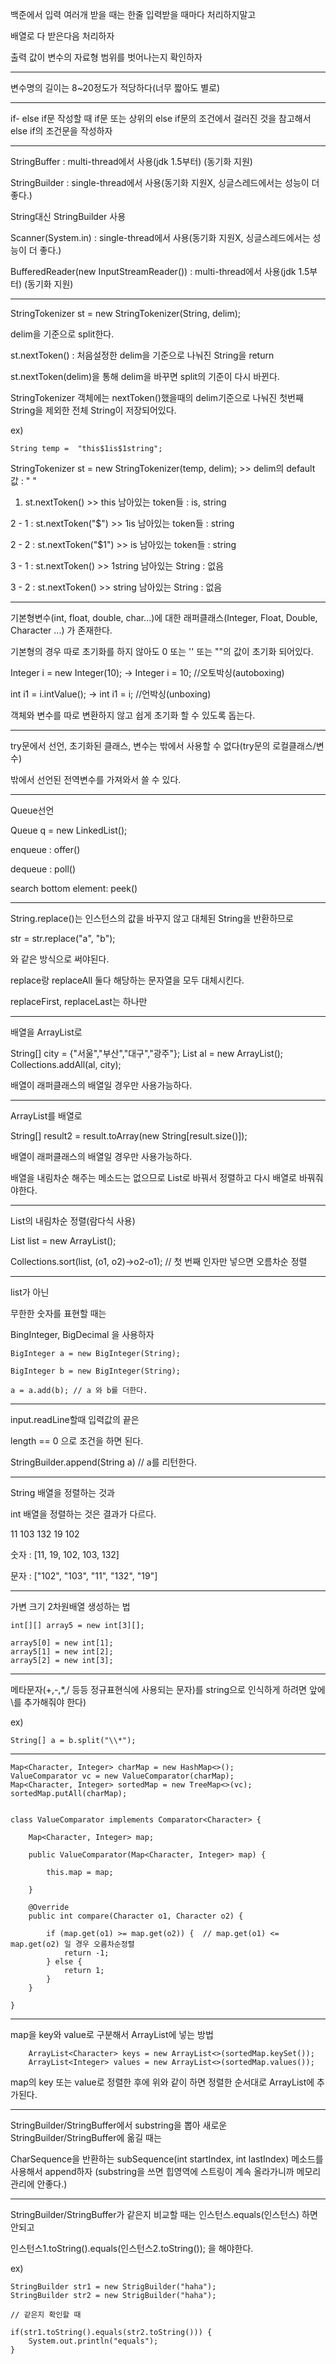 백준에서 입력 여러개 받을 때는 한줄 입력받을 때마다 처리하지말고

배열로 다 받은다음 처리하자

출력 값이 변수의 자료형 범위를 벗어나는지 확인하자

-------------------------------------

변수명의 길이는 8~20정도가 적당하다(너무 짧아도 별로)

----------------------

if- else if문 작성할 때 if문 또는 상위의 else if문의 조건에서 걸러진 것을 참고해서 else if의 조건문을 작성하자


--------------------------------------------------------------------------------------

StringBuffer : multi-thread에서 사용(jdk 1.5부터) (동기화 지원)

StringBuilder : single-thread에서 사용(동기화 지원X, 싱글스레드에서는 성능이 더 좋다.)

String대신 StringBuilder 사용

Scanner(System.in) : single-thread에서 사용(동기화 지원X, 싱글스레드에서는 성능이 더 좋다.)

BufferedReader(new InputStreamReader()) : multi-thread에서 사용(jdk 1.5부터) (동기화 지원)

--------------------------------------------------------------------------------------

StringTokenizer st = new StringTokenizer(String, delim);

delim을 기준으로 split한다.

st.nextToken() : 처음설정한 delim을 기준으로 나눠진 String을 return

st.nextToken(delim)을 통해 delim을 바꾸면 split의 기준이 다시 바뀐다.

StringTokenizer 객체에는 nextToken()했을때의 delim기준으로 나눠진 첫번째 String을 제외한 전체 String이 저장되어있다.

ex) 

	String temp =  "this$1is$1string";

StringTokenizer st = new StringTokenizer(temp, delim); >> delim의 default 값 : " "

1. st.nextToken() >> this    남아있는 token들 : is, string

2 - 1 : st.nextToken("$") >> 1is   남아있는  token들 : string

2 - 2 : st.nextToken("$1") >> is   남아있는  token들  : string


3 - 1 : st.nextToken() >> 1string 남아있는 String : 없음

3 - 2 : st.nextToken() >> string 남아있는 String : 없음

--------------------------------------------------------------------------------------

기본형변수(int, float, double, char...)에 대한 래퍼클래스(Integer, Float, Double, Character ...) 가 존재한다.

기본형의 경우 따로 초기화를 하지 않아도 0 또는 '' 또는 ""의 값이 초기화 되어있다.


Integer i = new Integer(10);  -> Integer i = 10; //오토박싱(autoboxing)

int i1 = i.intValue();        -> int i1 = i;        //언박싱(unboxing)

객체와 변수를 따로 변환하지 않고 쉽게 초기화 할 수 있도록 돕는다.

--------------------------------------------------------------------------------------

try문에서 선언, 초기화된 클래스, 변수는 밖에서 사용할 수 없다(try문의 로컬클래스/변수)

밖에서 선언된 전역변수를 가져와서 쓸 수 있다.

--------------------------------------------------------------------------------------

Queue선언

Queue<T> q = new LinkedList<T>();

enqueue : offer()

dequeue : poll()

search bottom element: peek()


--------------------------------------------------------------------------------------

String.replace()는 인스턴스의 값을 바꾸지 않고 대체된 String을 반환하므로

str = str.replace("a", "b");

와 같은 방식으로 써야된다.

replace랑 replaceAll 둘다 해당하는 문자열을 모두 대체시킨다.

replaceFirst, replaceLast는 하나만

--------------------------------------------------------------------------------------

배열을 ArrayList로

String[] city = {"서울","부산","대구","광주"};
List<String> al = new ArrayList<String>();
Collections.addAll(al, city);

배열이 래퍼클래스의 배열일 경우만 사용가능하다.

--------------------------------

ArrayList를 배열로

String[] result2 = result.toArray(new String[result.size()]);

배열이 래퍼클래스의 배열일 경우만 사용가능하다.

배열을 내림차순 해주는 메소드는 없으므로 List로 바꿔서 정렬하고 다시 배열로 바꿔줘야한다.

--------------------------------

List의 내림차순 정렬(람다식 사용)

List<Integer> list = new ArrayList<Integer>();

Collections.sort(list, (o1, o2)->o2-o1); // 첫 번째 인자만 넣으면 오름차순 정렬

--------------------------------

list가 아닌 


무한한 숫자를 표현할 때는 

BingInteger, BigDecimal 을 사용하자

	BigInteger a = new BigInteger(String);

	BigInteger b = new BigInteger(String);

	a = a.add(b); // a 와 b를 더한다.

--------------------------------


input.readLine할때 입력값의 끝은

length == 0 으로 조건을 하면 된다.

StringBuilder.append(String a) // a를 리턴한다.


--------------------------------

String 배열을 정렬하는 것과

int 배열을 정렬하는 것은 결과가 다르다.

11 103 132 19 102

숫자 :  [11, 19, 102, 103, 132]

문자 :  ["102", "103", "11", "132", "19"]


--------------------------------

가변 크기 2차원배열 생성하는 법


	int[][] array5 = new int[3][];

	array5[0] = new int[1];
	array5[1] = new int[2];
	array5[2] = new int[3]; 



----------------------

메타문자(+,-,*,/ 등등 정규표현식에 사용되는 문자)를 string으로 인식하게 하려면 앞에 \\를 추가해줘야 한다)

ex) 

	String[] a = b.split("\\*");


----------------------


	Map<Character, Integer> charMap = new HashMap<>();
	ValueComparator vc = new ValueComparator(charMap);
	Map<Character, Integer> sortedMap = new TreeMap<>(vc);
	sortedMap.putAll(charMap);


	class ValueComparator implements Comparator<Character> {

		Map<Character, Integer> map;

		public ValueComparator(Map<Character, Integer> map) {

			this.map = map;

		}

		@Override
		public int compare(Character o1, Character o2) {

			if (map.get(o1) >= map.get(o2)) {  // map.get(o1) <= map.get(o2) 일 경우 오름차순정렬
				return -1;
			} else {
				return 1;
			}
		}

	}

----------------------
map을 key와 value로 구분해서 ArrayList에 넣는 방법

		ArrayList<Character> keys = new ArrayList<>(sortedMap.keySet());
		ArrayList<Integer> values = new ArrayList<>(sortedMap.values());

map의 key 또는 value로 정렬한 후에 위와 같이 하면 정렬한 순서대로 ArrayList에 추가된다.

----------------------

StringBuilder/StringBuffer에서 substring을 뽑아 새로운 StringBuilder/StringBuffer에 옮길 때는

CharSequence을 반환하는 subSequence(int startIndex, int lastIndex) 메소드를 사용해서 append하자
(substring을 쓰면 힙영역에 스트링이 계속 올라가니까 메모리 관리에 안좋다.)

----------------------

StringBuilder/StringBuffer가 같은지 비교할 때는 인스턴스.equals(인스턴스) 하면 안되고

인스턴스1.toString().equals(인스턴스2.toString()); 을 해야한다.

ex)

	StringBuilder str1 = new StrigBuilder("haha");
	StringBuilder str2 = new StrigBuilder("haha");

	// 같은지 확인할 때

	if(str1.toString().equals(str2.toString())) {
		System.out.println("equals");
	}

